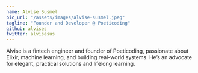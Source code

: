 ```yaml
---
name: Alvise Susmel
pic_url: "/assets/images/alvise-susmel.jpeg"
tagline: "Founder and Developer @ Poeticoding"
github: alvises
twitter: alvisesus
---
```

Alvise is a fintech engineer and founder of Poeticoding, passionate about Elixir, machine learning, and building real-world systems. He’s an advocate for elegant, practical solutions and lifelong learning.